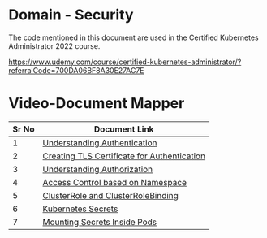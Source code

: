 # Domain - Security

The code mentioned in this document are used in the Certified Kubernetes Administrator 2022 course.

https://www.udemy.com/course/certified-kubernetes-administrator/?referralCode=700DA06BF8A30E27AC7E


# Video-Document Mapper

| Sr No | Document Link |
| ------ | ------ |
| 1 | [Understanding Authentication][PlDa] |
| 2 | [Creating TLS Certificate for Authentication][PlDb] |
| 3 | [Understanding Authorization][PlDc]
| 4 | [Access Control based on Namespace][PlDd] |
| 5 | [ClusterRole and ClusterRoleBinding][PlDe] |
| 6 | [Kubernetes Secrets][PlDf] |
| 7 | [Mounting Secrets Inside Pods][PlDg] |




   [PlDa]: <https://github.com/zealvora/certified-kubernetes-administrator/blob/master/Domain%204%20-%20Security/authentication.md>
   [PlDb]: <https://github.com/zealvora/certified-kubernetes-administrator/blob/master/Domain%204%20-%20Security/certificate-steps.md>
   [PlDc]: <https://github.com/zealvora/certified-kubernetes-administrator/blob/master/Domain%204%20-%20Security/authorization.md>
  [PlDd]: <https://github.com/zealvora/certified-kubernetes-administrator/blob/master/Domain%204%20-%20Security/access-control-namespace.md>
[PlDe]: <https://github.com/zealvora/certified-kubernetes-administrator/blob/master/Domain%204%20-%20Security/cluster-role-binding.md>
   [PlDf]: <https://github.com/zealvora/certified-kubernetes-administrator/blob/master/Domain%204%20-%20Security/secret-data.md>
[PlDg]: <https://github.com/zealvora/certified-kubernetes-administrator/blob/master/Domain%204%20-%20Security/mounting-secrets.md>
